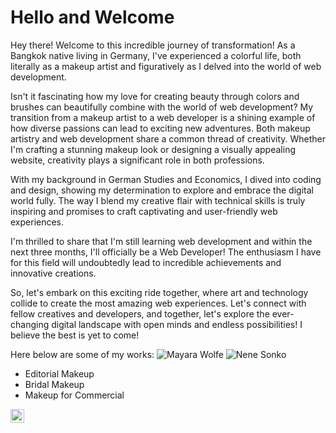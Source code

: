 # Hello and Welcome

Hey there! Welcome to this incredible journey of transformation! As a Bangkok native living in Germany, I've experienced a colorful life, both literally as a makeup artist and figuratively as I delved into the world of web development.

Isn't it fascinating how my love for creating beauty through colors and brushes can beautifully combine with the world of web development? My transition from a makeup artist to a web developer is a shining example of how diverse passions can lead to exciting new adventures. Both makeup artistry and web development share a common thread of creativity. Whether I'm crafting a stunning makeup look or designing a visually appealing website, creativity plays a significant role in both professions.

With my background in German Studies and Economics, I dived into coding and design, showing my determination to explore and embrace the digital world fully. The way I blend my creative flair with technical skills is truly inspiring and promises to craft captivating and user-friendly web experiences.

I'm thrilled to share that I'm still learning web development and within the next three months, I'll officially be a Web Developer! The enthusiasm I have for this field will undoubtedly lead to incredible achievements and innovative creations.

So, let's embark on this exciting ride together, where art and technology collide to create the most amazing web experiences. Let's connect with fellow creatives and developers, and together, let's explore the ever-changing digital landscape with open minds and endless possibilities! I believe the best is yet to come! 


Here below are some of my works:
![Mayara Wolfe](https://static.wixstatic.com/media/f4699d_a7bffecddfde4902a4c2050cef8f6bf8~mv2.jpg/v1/fill/w_798,h_1200,al_c,q_85,usm_0.66_1.00_0.01,enc_auto/f4699d_a7bffecddfde4902a4c2050cef8f6bf8~mv2.jpg)
![Nene Sonko](https://static.wixstatic.com/media/f4699d_1efc01a2947a4967812fef12fb8640f2~mv2.jpg/v1/fill/w_798,h_998,al_c,q_85,usm_0.66_1.00_0.01,enc_auto/f4699d_1efc01a2947a4967812fef12fb8640f2~mv2.jpg)

- Editorial Makeup
- Bridal Makeup
- Makeup for Commercial
<a href="https://www.instagram.com/jaohxbeauty/">
  <img align="left" alt="Abhishek's Instagram" width="22px" src="https://raw.githubusercontent.com/hussainweb/hussainweb/main/icons/instagram.png" />
</a>
